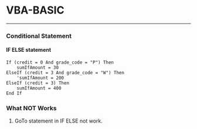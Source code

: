 # VBA-BASIC
---
### Conditional Statement
#### IF ELSE statement
```VBA
If (credit = 0 And grade_code = "P") Then
    sumIfAmount = 30
ElseIf (credit = 3 And grade_code = "W") Then
    'sumIfAmount = 200
ElseIf (credit = 3) Then
    sumIfAmount = 400
End If
```

### What NOT Works
1. GoTo statement in IF ELSE not work.
